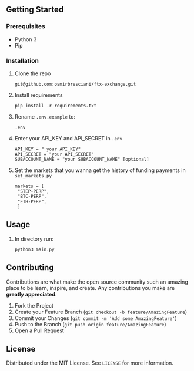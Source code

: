  
<!-- GETTING STARTED -->

## Getting Started

### Prerequisites

- Python 3
- Pip

### Installation

1. Clone the repo
   ```
   git@github.com:osmirbresciani/ftx-exchange.git
   ```
2. Install requirements
   ```
   pip install -r requirements.txt
   ```
3. Rename `.env.example` to:
   ```
   .env
   ```
4. Enter your API_KEY and API_SECRET in `.env`
   ```
   API_KEY = " your API_KEY"
   API_SECRET = "your API_SECRET"
   SUBACCOUNT_NAME = "your SUBACCOUNT_NAME" [optional]
   ```
5. Set the markets that you wanna get the history of funding payments in `set_markets.py`

   ```
   markets = [
    "STEP-PERP",
    "BTC-PERP",
    "ETH-PERP",
    ]
   ```

   <!-- USAGE EXAMPLES -->

## Usage

1. In directory run:
   ```
   python3 main.py
   ```

## Contributing

Contributions are what make the open source community such an amazing place to be learn, inspire, and create. Any contributions you make are **greatly appreciated**.

1. Fork the Project
2. Create your Feature Branch (`git checkout -b feature/AmazingFeature`)
3. Commit your Changes (`git commit -m 'Add some AmazingFeature'`)
4. Push to the Branch (`git push origin feature/AmazingFeature`)
5. Open a Pull Request

<!-- LICENSE -->

## License

Distributed under the MIT License. See `LICENSE` for more information.
